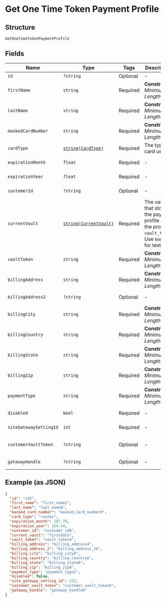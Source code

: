 
# Get One Time Token Payment Profile

## Structure

`GetOneTimeTokenPaymentProfile`

## Fields

| Name | Type | Tags | Description | Getter | Setter |
|  --- | --- | --- | --- | --- | --- |
| `id` | `?string` | Optional | - | getId(): ?string | setId(?string id): void |
| `firstName` | `string` | Required | **Constraints**: *Minimum Length*: `1` | getFirstName(): string | setFirstName(string firstName): void |
| `lastName` | `string` | Required | **Constraints**: *Minimum Length*: `1` | getLastName(): string | setLastName(string lastName): void |
| `maskedCardNumber` | `string` | Required | **Constraints**: *Minimum Length*: `1` | getMaskedCardNumber(): string | setMaskedCardNumber(string maskedCardNumber): void |
| `cardType` | [`string(CardType)`](../../doc/models/card-type.md) | Required | The type of card used. | getCardType(): string | setCardType(string cardType): void |
| `expirationMonth` | `float` | Required | - | getExpirationMonth(): float | setExpirationMonth(float expirationMonth): void |
| `expirationYear` | `float` | Required | - | getExpirationYear(): float | setExpirationYear(float expirationYear): void |
| `customerId` | `?string` | Optional | - | getCustomerId(): ?string | setCustomerId(?string customerId): void |
| `currentVault` | [`string(CurrentVault)`](../../doc/models/current-vault.md) | Required | The vault that stores the payment profile with the provided `vault_token`. Use `bogus` for testing. | getCurrentVault(): string | setCurrentVault(string currentVault): void |
| `vaultToken` | `string` | Required | **Constraints**: *Minimum Length*: `1` | getVaultToken(): string | setVaultToken(string vaultToken): void |
| `billingAddress` | `string` | Required | **Constraints**: *Minimum Length*: `1` | getBillingAddress(): string | setBillingAddress(string billingAddress): void |
| `billingAddress2` | `?string` | Optional | - | getBillingAddress2(): ?string | setBillingAddress2(?string billingAddress2): void |
| `billingCity` | `string` | Required | **Constraints**: *Minimum Length*: `1` | getBillingCity(): string | setBillingCity(string billingCity): void |
| `billingCountry` | `string` | Required | **Constraints**: *Minimum Length*: `1` | getBillingCountry(): string | setBillingCountry(string billingCountry): void |
| `billingState` | `string` | Required | **Constraints**: *Minimum Length*: `1` | getBillingState(): string | setBillingState(string billingState): void |
| `billingZip` | `string` | Required | **Constraints**: *Minimum Length*: `1` | getBillingZip(): string | setBillingZip(string billingZip): void |
| `paymentType` | `string` | Required | **Constraints**: *Minimum Length*: `1` | getPaymentType(): string | setPaymentType(string paymentType): void |
| `disabled` | `bool` | Required | - | getDisabled(): bool | setDisabled(bool disabled): void |
| `siteGatewaySettingId` | `int` | Required | - | getSiteGatewaySettingId(): int | setSiteGatewaySettingId(int siteGatewaySettingId): void |
| `customerVaultToken` | `?string` | Optional | - | getCustomerVaultToken(): ?string | setCustomerVaultToken(?string customerVaultToken): void |
| `gatewayHandle` | `?string` | Optional | - | getGatewayHandle(): ?string | setGatewayHandle(?string gatewayHandle): void |

## Example (as JSON)

```json
{
  "id": "id2",
  "first_name": "first_name2",
  "last_name": "last_name0",
  "masked_card_number": "masked_card_number0",
  "card_type": "routex",
  "expiration_month": 187.78,
  "expiration_year": 164.44,
  "customer_id": "customer_id0",
  "current_vault": "firstdata",
  "vault_token": "vault_token4",
  "billing_address": "billing_address4",
  "billing_address_2": "billing_address_24",
  "billing_city": "billing_city0",
  "billing_country": "billing_country6",
  "billing_state": "billing_state6",
  "billing_zip": "billing_zip0",
  "payment_type": "payment_type2",
  "disabled": false,
  "site_gateway_setting_id": 232,
  "customer_vault_token": "customer_vault_token0",
  "gateway_handle": "gateway_handle4"
}
```

